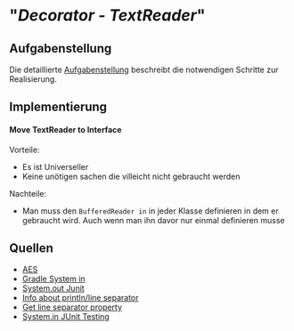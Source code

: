# "*Decorator - TextReader*"

## Aufgabenstellung
Die detaillierte [Aufgabenstellung](TASK.md) beschreibt die notwendigen Schritte zur Realisierung.

## Implementierung


#### Move TextReader to Interface
Vorteile:
* Es ist Universeller
* Keine unötigen sachen die villeicht nicht gebraucht werden

Nachteile:
* Man muss den `BufferedReader in` in jeder Klasse definieren in dem er gebraucht wird.
Auch wenn man ihn davor nur einmal definieren musse

## Quellen
* [AES](https://howtodoinjava.com/security/aes-256-encryption-decryption/)
* [Gradle System in](https://stackoverflow.com/questions/13172137/console-application-with-java-and-gradle)
* [System.out Junit](https://stackoverflow.com/questions/1119385/junit-test-for-system-out-println)
* [Info about println/line separator](https://docs.oracle.com/javase/7/docs/api/java/io/PrintStream.html#println())
* [Get line separator property](https://stackoverflow.com/questions/207947/how-do-i-get-a-platform-dependent-new-line-character)
* [System.in JUnit Testing](https://stackoverflow.com/questions/1647907/junit-how-to-simulate-system-in-testing)